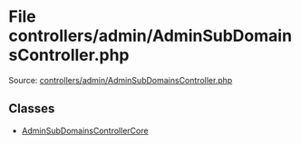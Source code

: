 File controllers/admin/AdminSubDomainsController.php
=========

Source: [controllers/admin/AdminSubDomainsController.php](https://github.com/PrestaShop/PrestaShop/blob/1.5.0.1/controllers/admin/AdminSubDomainsController.php)


Classes
-------

* [AdminSubDomainsControllerCore](class.AdminSubDomainsControllerCore.md)

